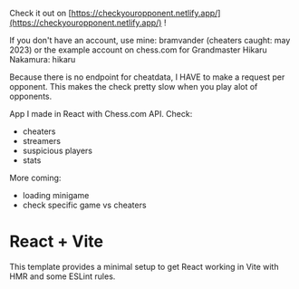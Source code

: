 Check it out on [https://checkyouropponent.netlify.app/](https://checkyouropponent.netlify.app/) !

If you don't have an account, use mine: bramvander (cheaters caught: may 2023)
or the example account on chess.com for Grandmaster Hikaru Nakamura: hikaru

Because there is no endpoint for cheatdata, I HAVE to make a request per opponent.
This makes the check pretty slow when you play alot of opponents.

App I made in React with Chess.com API.
Check:
- cheaters
- streamers
- suspicious players
- stats

More coming:
- loading minigame
- check specific game vs cheaters

# React + Vite

This template provides a minimal setup to get React working in Vite with HMR and some ESLint rules.
